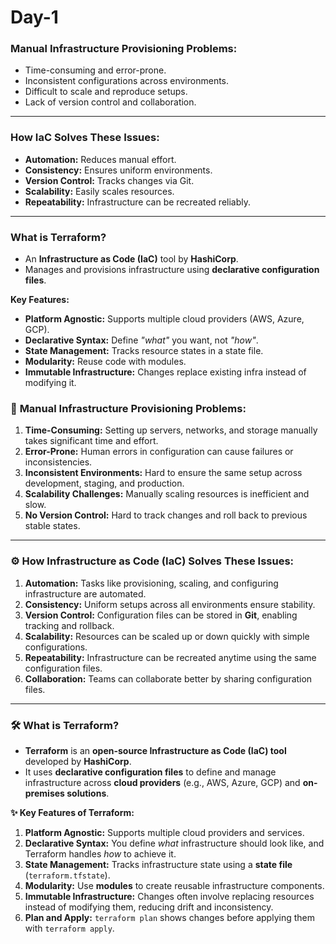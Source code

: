# Day-1
### **Manual Infrastructure Provisioning Problems:**  
- Time-consuming and error-prone.  
- Inconsistent configurations across environments.  
- Difficult to scale and reproduce setups.  
- Lack of version control and collaboration.  

---

### **How IaC Solves These Issues:**  
- **Automation:** Reduces manual effort.  
- **Consistency:** Ensures uniform environments.  
- **Version Control:** Tracks changes via Git.  
- **Scalability:** Easily scales resources.  
- **Repeatability:** Infrastructure can be recreated reliably.  

---

### **What is Terraform?**  
- An **Infrastructure as Code (IaC)** tool by **HashiCorp**.  
- Manages and provisions infrastructure using **declarative configuration files**.  

**Key Features:**  
- **Platform Agnostic:** Supports multiple cloud providers (AWS, Azure, GCP).  
- **Declarative Syntax:** Define *"what"* you want, not *"how"*.  
- **State Management:** Tracks resource states in a state file.  
- **Modularity:** Reuse code with modules.  
- **Immutable Infrastructure:** Changes replace existing infra instead of modifying it.  


### 🚀 **Manual Infrastructure Provisioning Problems:**  
1. **Time-Consuming:** Setting up servers, networks, and storage manually takes significant time and effort.  
2. **Error-Prone:** Human errors in configuration can cause failures or inconsistencies.  
3. **Inconsistent Environments:** Hard to ensure the same setup across development, staging, and production.  
4. **Scalability Challenges:** Manually scaling resources is inefficient and slow.  
5. **No Version Control:** Hard to track changes and roll back to previous stable states.  

---

### ⚙️ **How Infrastructure as Code (IaC) Solves These Issues:**  
1. **Automation:** Tasks like provisioning, scaling, and configuring infrastructure are automated.  
2. **Consistency:** Uniform setups across all environments ensure stability.  
3. **Version Control:** Configuration files can be stored in **Git**, enabling tracking and rollback.  
4. **Scalability:** Resources can be scaled up or down quickly with simple configurations.  
5. **Repeatability:** Infrastructure can be recreated anytime using the same configuration files.  
6. **Collaboration:** Teams can collaborate better by sharing configuration files.  

---

### 🛠️ **What is Terraform?**  
- **Terraform** is an **open-source Infrastructure as Code (IaC) tool** developed by **HashiCorp**.  
- It uses **declarative configuration files** to define and manage infrastructure across **cloud providers** (e.g., AWS, Azure, GCP) and **on-premises solutions**.  

**✨ Key Features of Terraform:**  
1. **Platform Agnostic:** Supports multiple cloud providers and services.  
2. **Declarative Syntax:** You define *what* infrastructure should look like, and Terraform handles *how* to achieve it.  
3. **State Management:** Tracks infrastructure state using a **state file** (`terraform.tfstate`).  
4. **Modularity:** Use **modules** to create reusable infrastructure components.  
5. **Immutable Infrastructure:** Changes often involve replacing resources instead of modifying them, reducing drift and inconsistency.  
6. **Plan and Apply:** `terraform plan` shows changes before applying them with `terraform apply`.  



